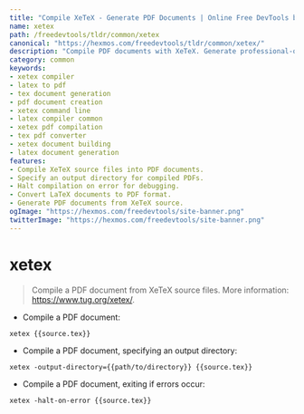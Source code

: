 ```yaml
---
title: "Compile XeTeX - Generate PDF Documents | Online Free DevTools by Hexmos"
name: xetex
path: /freedevtools/tldr/common/xetex
canonical: "https://hexmos.com/freedevtools/tldr/common/xetex/"
description: "Compile PDF documents with XeTeX. Generate professional-quality documents from LaTeX source. Free online tool, no registration required."
category: common
keywords:
- xetex compiler
- latex to pdf
- tex document generation
- pdf document creation
- xetex command line
- latex compiler common
- xetex pdf compilation
- tex pdf converter
- xetex document building
- latex document generation
features:
- Compile XeTeX source files into PDF documents.
- Specify an output directory for compiled PDFs.
- Halt compilation on error for debugging.
- Convert LaTeX documents to PDF format.
- Generate PDF documents from XeTeX source.
ogImage: "https://hexmos.com/freedevtools/site-banner.png"
twitterImage: "https://hexmos.com/freedevtools/site-banner.png"
---
```


# xetex

> Compile a PDF document from XeTeX source files.
> More information: <https://www.tug.org/xetex/>.

- Compile a PDF document:

`xetex {{source.tex}}`

- Compile a PDF document, specifying an output directory:

`xetex -output-directory={{path/to/directory}} {{source.tex}}`

- Compile a PDF document, exiting if errors occur:

`xetex -halt-on-error {{source.tex}}`
